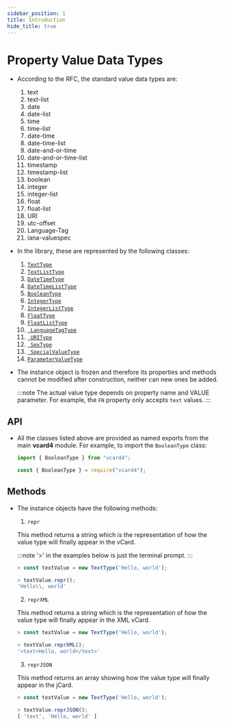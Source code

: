 ```yaml
---
sidebar_position: 1
title: Introduction
hide_title: true
---
```


# Property Value Data Types

- According to the RFC, the standard value data types are:

  1. text
  2. text-list
  3. date
  4. date-list
  5. time
  6. time-list
  7. date-time
  8. date-time-list
  9. date-and-or-time
  10. date-and-or-time-list
  11. timestamp
  12. timestamp-list
  13. boolean
  14. integer
  15. integer-list
  16. float
  17. float-list
  18. URI
  19. utc-offset
  20. Language-Tag
  21. iana-valuespec

- In the library, these are represented by the following classes:

  1. [`TextType`](texttype-and-textlisttype)
  2. [`TextListType`](texttype-and-textlisttype)
  3. [`DateTimeType`](datetimetype)
  4. [`DateTimeListType`](datetimelisttype)
  5. [`BooleanType`](booleantype)
  6. [`IntegerType`](integertype-and-integerlisttype)
  7. [`IntegerListType`](integertype-and-integerlisttype)
  8. [`FloatType`](floattype-and-floatlisttype)
  9. [`FloatListType`](floattype-and-floatlisttype)
  10. [` LanguageTagType`](languagetagtype)
  11. [` URIType`](uritype)
  12. [` SexType`](sextype)
  13. [` SpecialValueType`](specialvaluetype)
  14. [`ParameterValueType`](parametervaluetype)

- The instance object is frozen and therefore its properties and methods cannot
  be modified after construction, neither can new ones be added.

  :::note
  The actual value type depends on property name and VALUE parameter. For
  example, the `FN` property only accepts `text` values.
  :::

## API

- All the classes listed above are provided as named exports from the main
  **vcard4** module. For example, to import the `BooleanType` class:

  ```js title=ESM
  import { BooleanType } from "vcard4";
  ```

  ```js title=commonjs
  const { BooleanType } = require("vcard4");
  ```

## Methods

- The instance objects have the following methods:

  1. `repr`

  This method returns a string which is the representation of how the value
  type will finally appear in the vCard.

  :::note
  '>' in the examples below is just the terminal prompt.
  :::

  ```js
  > const textValue = new TextType('Hello, world');

  > textValue.repr();
  'Hello\\, world'
  ```

  2. `reprXML`

  This method returns a string which is the representation of how the value
  type will finally appear in the XML vCard.

  ```js
  > const textValue = new TextType('Hello, world');

  > textValue.reprXML();
  '<text>Hello, world</text>'
  ```

  3. `reprJSON`

  This method returns an array showing how the value type will finally appear
  in the jCard.

  ```js
  > const textValue = new TextType('Hello, world');

  > textValue.reprJSON();
  [ 'text', 'Hello, world' ]
  ```
